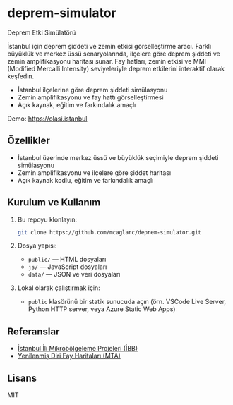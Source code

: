 # deprem-simulator

Deprem Etki Simülatörü

İstanbul için deprem şiddeti ve zemin etkisi görselleştirme aracı. Farklı büyüklük ve merkez üssü senaryolarında, ilçelere göre deprem şiddeti ve zemin amplifikasyonu haritası sunar. Fay hatları, zemin etkisi ve MMI (Modified Mercalli Intensity) seviyeleriyle deprem etkilerini interaktif olarak keşfedin.

- İstanbul ilçelerine göre deprem şiddeti simülasyonu
- Zemin amplifikasyonu ve fay hattı görselleştirmesi
- Açık kaynak, eğitim ve farkındalık amaçlı

Demo: https://olasi.istanbul

## Özellikler
- İstanbul üzerinde merkez üssü ve büyüklük seçimiyle deprem şiddeti simülasyonu
- Zemin amplifikasyonu ve ilçelere göre şiddet haritası
- Açık kaynak kodlu, eğitim ve farkındalık amaçlı

## Kurulum ve Kullanım

1. Bu repoyu klonlayın:
   ```sh
   git clone https://github.com/mcaglarc/deprem-simulator.git
   ```
2. Dosya yapısı:
   - `public/` — HTML dosyaları
   - `js/` — JavaScript dosyaları
   - `data/` — JSON ve veri dosyaları

3. Lokal olarak çalıştırmak için:
   - `public` klasörünü bir statik sunucuda açın (örn. VSCode Live Server, Python HTTP server, veya Azure Static Web Apps)


## Referanslar
- [İstanbul İli Mikrobölgeleme Projeleri (İBB)](https://depremzemin.ibb.istanbul/tr/istanbul-ili-mikrobolgeleme-projeleri)
- [Yenilenmiş Diri Fay Haritaları (MTA)](https://www.mta.gov.tr/v3.0/hizmetler/yenilenmis-diri-fay-haritalari)

## Lisans
MIT
